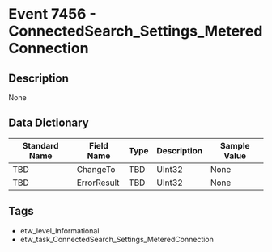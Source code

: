 # Event 7456 - ConnectedSearch_Settings_MeteredConnection

## Description
None

## Data Dictionary
|Standard Name|Field Name|Type|Description|Sample Value|
|---|---|---|---|---|
|TBD|ChangeTo|TBD|UInt32|None|None|
|TBD|ErrorResult|TBD|UInt32|None|None|

## Tags
* etw_level_Informational
* etw_task_ConnectedSearch_Settings_MeteredConnection